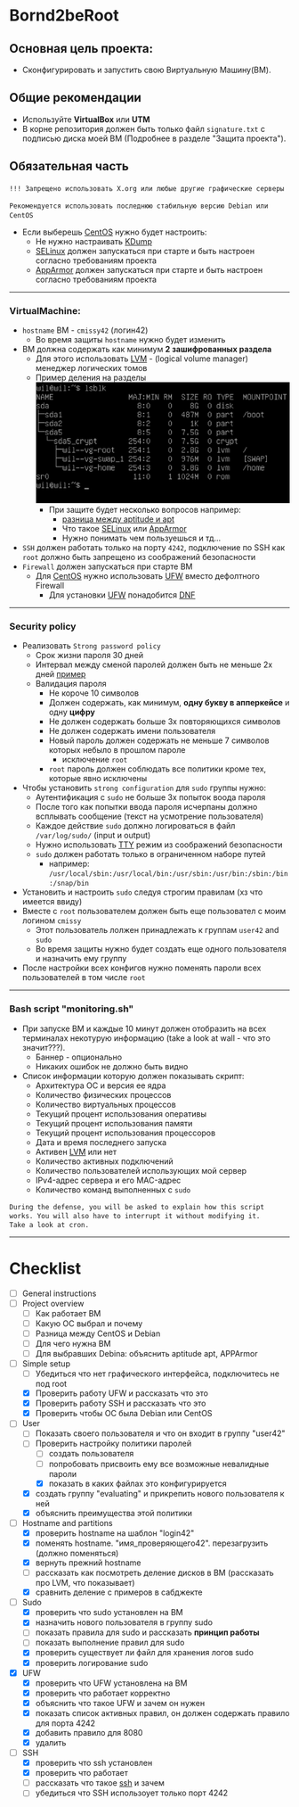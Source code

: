 # Bornd2beRoot

## Основная цель проекта:

* Сконфигурировать и запустить свою Виртуальную Машину(ВМ).

## Общие рекомендации

* Используйте **VirtualBox** или **UTM**
* В корне репозитория должен быть только файл `signature.txt` с подписью диска моей ВМ (Подробнее в разделе "Защита
  проекта").

## Обязательная часть

`!!! Запрещено использовать X.org или любые другие графические серверы`

`
Рекомендуется использовать последнюю стабильную версию Debian или CentOS
`

* Если выберешь [CentOS](https://ru.wikipedia.org/wiki/CentOS) нужно будет настроить:
    * Не нужно настраивать [KDump](https://habr.com/ru/company/selectel/blog/226487/)
    * [SELinux](https://ru.wikipedia.org/wiki/SELinux) должен запускаться при старте и быть настроен согласно
      требованиям проекта
    * [AppArmor](https://ru.wikipedia.org/wiki/AppArmor) должен запускаться при старте и быть настроен согласно
      требованиям проекта

---

### VirtualMachine:

* `hostname` ВМ - `cmissy42` (логин42)
    * Во время защиты `hostname` нужно будет изменить
* ВМ должна содержать как минимум **2 зашифрованных раздела**
    * Для этого использовать [LVM](https://ru.wikipedia.org/wiki/LVM) - (logical volume manager) менеджер логических
      томов
    * Пример деления на разделы ![partitioning example](partitioning_example.png)
        * При защите будет несколько вопросов например:
            * [разница между aptitude и apt](https://qastack.ru/server/21105/whats-the-difference-between-apt-get-and-aptitude#:~:text=apt%2Dget%20%D0%B1%D1%83%D0%B4%D0%B5%D1%82%20%D1%85%D1%80%D0%B0%D0%BD%D0%B8%D1%82%D1%8C%20%D0%B8%D1%85,%D0%B2%D1%8B%20%D1%83%D0%B4%D0%B0%D0%BB%D0%B8%D1%82%D0%B5%20%C2%AB%D0%BE%D1%81%D0%BD%D0%BE%D0%B2%D0%BD%D0%BE%D0%B9%C2%BB%20%D0%BF%D0%B0%D0%BA%D0%B5%D1%82.&text=aptitude%20%D0%B8%D0%BB%D0%B8%20apt%20%D1%84%D0%B0%D0%BA%D1%82%D0%B8%D1%87%D0%B5%D1%81%D0%BA%D0%B8%20%D0%BD%D0%B5,%D0%BF%D0%B0%D0%BA%D0%B5%D1%82%20%D1%83%D1%81%D1%82%D0%B0%D0%BD%D0%BE%D0%B2%D0%BB%D0%B5%D0%BD%20%D0%B2%D1%80%D1%83%D1%87%D0%BD%D1%83%D1%8E%20%D0%B8%D0%BB%D0%B8%20%D0%B0%D0%B2%D1%82%D0%BE%D0%BC%D0%B0%D1%82%D0%B8%D1%87%D0%B5%D1%81%D0%BA%D0%B8.)
            * Что такое [SELinux](https://ru.wikipedia.org/wiki/SELinux)
              или [AppArmor](https://ru.wikipedia.org/wiki/AppArmor)
            * Нужно понимать чем пользуешься и тд...
* `SSH` должен работать только на порту `4242`, подключение по SSH как `root` должно быть запрещено из соображений
  безопасности
* `Firewall` должен запускаться при старте ВМ
    * Для [CentOS](https://ru.wikipedia.org/wiki/CentOS) нужно
      использовать [UFW](https://help.ubuntu.ru/wiki/%D1%80%D1%83%D0%BA%D0%BE%D0%B2%D0%BE%D0%B4%D1%81%D1%82%D0%B2%D0%BE_%D0%BF%D0%BE_ubuntu_server/%D0%B1%D0%B5%D0%B7%D0%BE%D0%BF%D0%B0%D1%81%D0%BD%D0%BE%D1%81%D1%82%D1%8C/firewall)
      вместо дефолтного Firewall
        * Для
          установки [UFW](https://help.ubuntu.ru/wiki/%D1%80%D1%83%D0%BA%D0%BE%D0%B2%D0%BE%D0%B4%D1%81%D1%82%D0%B2%D0%BE_%D0%BF%D0%BE_ubuntu_server/%D0%B1%D0%B5%D0%B7%D0%BE%D0%BF%D0%B0%D1%81%D0%BD%D0%BE%D1%81%D1%82%D1%8C/firewall)
          понадобится [DNF](https://ru.wikipedia.org/wiki/DNF_(%D0%BC%D0%B5%D0%BD%D0%B5%D0%B4%D0%B6%D0%B5%D1%80_%D0%BF%D0%B0%D0%BA%D0%B5%D1%82%D0%BE%D0%B2))

---

### Security policy

* Реализовать `Strong password policy`
    * Срок жизни пароля 30 дней
    * Интервал между сменой паролей должен быть не меньше 2х
      дней [пример](https://www.unixmen.com/password-management-linux-using-chage/)
    * Валидация пароля
        * Не короче 10 символов
        * Должен содержать, как минимум, **одну букву в апперкейсе** и одну **цифру**
        * Не должен содержать больше 3х повторяющихся символов
        * Не должен содержать имени пользователя
        * Новый пароль должен содержать не меньше 7 символов которых небыло в прошлом пароле
            * исключение `root`
        * `root` пароль должен соблюдать все политики кроме тех, которые явно исключены
* Чтобы установить `strong configuration` для `sudo` группы нужно:
    * Аутентификация с `sudo` не больше 3х попыток воода пароля
    * После того как попытки ввода пароля исчерпаны должно всплывать сообщение (текст на усмотрение пользователя)
    * Каждое действие `sudo` должно логироваться в файл `/var/log/sudo/` (input и output)
    * Нужно использовать [TTY](https://zalinux.ru/?p=4490) режим из соображений безопасности
    * `sudo` должен работать только в ограниченном наборе путей
        * например: `/usr/local/sbin:/usr/local/bin:/usr/sbin:/usr/bin:/sbin:/bin:/snap/bin`
* Установить и настроить `sudo` следуя строгим правилам (хз что имеется ввиду)
* Вместе с `root` пользователем должен быть еще пользовател с моим логином `cmissy`
    * Этот пользователь лолжен принадлежать к группам `user42` and `sudo`
    * Во время защиты нужно будет создать еще одного пользователя и назначить ему группу
* После настройки всех конфигов нужно поменять пароли всех пользователей в том числе `root`

---

### Bash script "monitoring.sh"

* При запуске ВМ и каждые 10 минут должен отобразить на всех терминалах некотурую информацию (take a look at wall - что
  это значит???).
    * Баннер - опционально
    * Никаких ошибок не должно быть видно
* Список информации которую должен показывать скрипт:
    * Архитектура ОС и версия ее ядра
    * Количество физических процессов
    * Количество виртуальных процессов
    * Текущий процент использования оперативы
    * Текущий процент использования памяти
    * Текущий процент использования процессоров
    * Дата и время последнего запуска
    * Активен [LVM](https://ru.wikipedia.org/wiki/LVM) или нет
    * Количество активных подключений
    * Количество пользователей использующих мой сервер
    * IPv4-адрес сервера и его MAC-адрес
    * Количество команд выполненных с `sudo`

```
During the defense, you will be asked to explain how this script
works. You will also have to interrupt it without modifying it.
Take a look at cron.
```

---

# Checklist

- [ ] General instructions
- [ ] Project overview
    - [ ] Как работает ВМ
    - [ ] Какую ОС выбрал и почему
    - [ ] Разница между CentOS и Debian
    - [ ] Для чего нужна ВМ
    - [ ] Для выбравших Debina: объяснить aptitude apt, APPArmor
- [ ] Simple setup
    - [ ] Убедиться что нет графического интерфейса, подключитесь не под root
    - [x] Проверить работу UFW и рассказать что это
    - [x] Проверить работу SSH и рассказать что это
    - [x] Проверить чтобы ОС была Debian или CentOS
- [ ] User
    - [ ] Показать своего пользователя и что он входит в группу "user42"
    - [ ] Проверить настройку политики паролей
        - [ ] создать пользователя
        - [ ] попробовать присвоить ему все возможные невалидные пароли
        - [x] показать в каких файлах это конфигурируется
    - [x] создать группу "evaluating" и прикрепить нового пользователя к ней
    - [x] объяснить преимущества этой политики
- [ ] Hostname and partitions
    - [x] проверить hostname на шаблон "login42"
    - [x] поменять hostname. "имя_проверяющего42". перезагрузить (должно поменяться)
    - [x] вернуть прежний hostname
    - [ ] рассказать как посмотреть деление дисков в ВМ (рассказать про LVM, что показывает)
    - [x] сравнить деление с примеров в сабджекте
- [ ] Sudo
    - [x] проверить что sudo установлен на ВМ
    - [x] назначить нового пользователя в группу sudo
    - [ ] показать правила для sudo и рассказать **принцип работы**
    - [ ] показать выполнение правил для sudo
    - [x] проверить существует ли файл для хранения логов sudo
    - [x] проверить логирование sudo
- [x] UFW
    - [x] проверить что UFW установлена на ВМ
    - [x] проверить что работает корректно
    - [x] объяснить что такое UFW и зачем он нужен
    - [x] показать список активных правил, он должен содержать правило для порта 4242
    - [x] добавить правило для 8080
    - [x] удалить
- [ ] SSH
  - [x] проверить что ssh установлен
  - [x] проверить что работает
  - [ ] рассказать что такое [ssh](https://ru.wikipedia.org/wiki/SSH) и зачем
  - [ ] убедиться что SSH использоует только порт 4242
